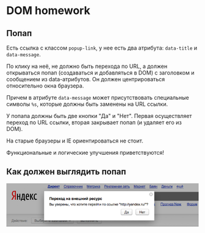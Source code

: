 DOM homework
======

Попап
------------

Есть ссылка с классом `popup-link`, у нее есть два атрибута: `data-title` и `data-message`.

По клику на неё, не должно быть перехода по URL, а должен открываться попап (создаваться и добавляться в DOM) с заголовком и сообщением из data-атрибутов. Он должен центрироваться относительно окна браузера.

Причем в атрибуте `data-message` может присутствовать специальные символы `%s`, которые должны быть заменены на URL ссылки.

У попапа должны быть две кнопки "Да" и "Нет". Первая осуществляет переход по URL ссылки, вторая закрывает попап (и удаляет его из DOM).

На старые браузеры и IE ориентироваться не стоит.

Функциональные и логические улучшения приветствуются!


Как должен выглядить попап
------------------------
![:)](homework.png)
